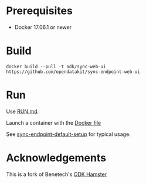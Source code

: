 # Prerequisites

 - Docker 17.06.1 or newer

# Build 

`docker build --pull -t odk/sync-web-ui https://github.com/opendatakit/sync-endpoint-web-ui`

# Run

Use [RUN.md](RUN.md).

Launch a container with the [Docker file](DOCKER.md)

See [sync-endpoint-default-setup](https://github.com/opendatakit/sync-endpoint-default-setup) for typical usage.

# Acknowledgements

This is a fork of Benetech's [ODK Hamster](https://github.com/benetech/odk-hamsterball-java)


